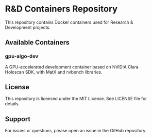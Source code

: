 # R&D Containers Repository

This repository contains Docker containers used for Research & Development projects.

## Available Containers

### gpu-algo-dev

A GPU-accelerated development container based on NVIDIA Clara Holoscan SDK, with 
MatX and nvbench libraries.

## License

This repository is licensed under the MIT License. See LICENSE file for details.

## Support

For issues or questions, please open an issue in the GitHub repository.